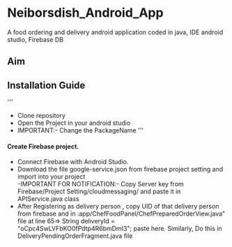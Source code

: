 # Neiborsdish_Android_App
A food ordering and delivery android application coded in java, IDE android studio, Firebase DB


## Aim


## Installation Guide
'''
   - Clone repository
   - Open the Project in your android studio
   - IMPORTANT:- Change the PackageName
'''
#### Create Firebase project.
   - Connect Firebase with Android Studio.
   - Download the file google-service.json from firebase project setting and import into your project  
   -IMPORTANT FOR NOTIFICATION:- Copy Server key from Firebase/Project Setting/cloudmessaging/ and paste it in APIService.java class
   - After Registering as delivery person , copy UID of that delivery person from firebase and in :app/ChefFoodPanel/ChefPreparedOrderView.java" file at line 65=> String deliveryId = "oCpc4SwLVFbKO0fPdtp4R6bmDmI3"; paste here. Similarly, Do this in DeliveryPendingOrderFragment.java file 
